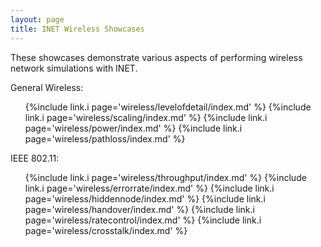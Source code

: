 ```yaml
---
layout: page
title: INET Wireless Showcases
---
```


These showcases demonstrate various aspects of performing wireless network 
simulations with INET.

General Wireless:

<ul>
  {%include link.i page='wireless/levelofdetail/index.md' %}
  {%include link.i page='wireless/scaling/index.md' %}
  {%include link.i page='wireless/power/index.md' %}
  {%include link.i page='wireless/pathloss/index.md' %}
</ul>

IEEE 802.11:

<ul>
  {%include link.i page='wireless/throughput/index.md' %}
  {%include link.i page='wireless/errorrate/index.md' %}
  {%include link.i page='wireless/hiddennode/index.md' %}
  {%include link.i page='wireless/handover/index.md' %}
  {%include link.i page='wireless/ratecontrol/index.md' %}
  {%include link.i page='wireless/crosstalk/index.md' %}
</ul>

